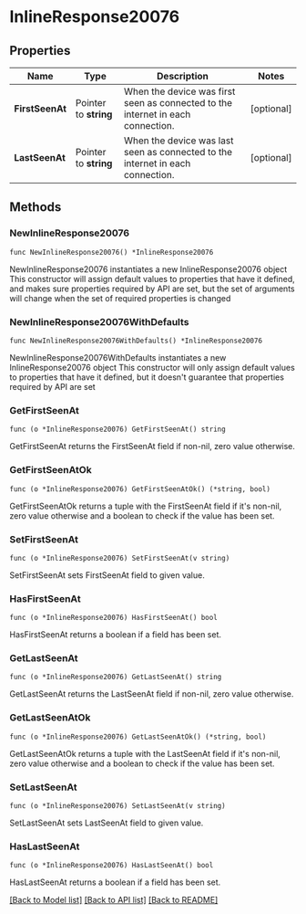 # InlineResponse20076

## Properties

Name | Type | Description | Notes
------------ | ------------- | ------------- | -------------
**FirstSeenAt** | Pointer to **string** | When the device was first seen as connected to the internet in each connection. | [optional] 
**LastSeenAt** | Pointer to **string** | When the device was last seen as connected to the internet in each connection. | [optional] 

## Methods

### NewInlineResponse20076

`func NewInlineResponse20076() *InlineResponse20076`

NewInlineResponse20076 instantiates a new InlineResponse20076 object
This constructor will assign default values to properties that have it defined,
and makes sure properties required by API are set, but the set of arguments
will change when the set of required properties is changed

### NewInlineResponse20076WithDefaults

`func NewInlineResponse20076WithDefaults() *InlineResponse20076`

NewInlineResponse20076WithDefaults instantiates a new InlineResponse20076 object
This constructor will only assign default values to properties that have it defined,
but it doesn't guarantee that properties required by API are set

### GetFirstSeenAt

`func (o *InlineResponse20076) GetFirstSeenAt() string`

GetFirstSeenAt returns the FirstSeenAt field if non-nil, zero value otherwise.

### GetFirstSeenAtOk

`func (o *InlineResponse20076) GetFirstSeenAtOk() (*string, bool)`

GetFirstSeenAtOk returns a tuple with the FirstSeenAt field if it's non-nil, zero value otherwise
and a boolean to check if the value has been set.

### SetFirstSeenAt

`func (o *InlineResponse20076) SetFirstSeenAt(v string)`

SetFirstSeenAt sets FirstSeenAt field to given value.

### HasFirstSeenAt

`func (o *InlineResponse20076) HasFirstSeenAt() bool`

HasFirstSeenAt returns a boolean if a field has been set.

### GetLastSeenAt

`func (o *InlineResponse20076) GetLastSeenAt() string`

GetLastSeenAt returns the LastSeenAt field if non-nil, zero value otherwise.

### GetLastSeenAtOk

`func (o *InlineResponse20076) GetLastSeenAtOk() (*string, bool)`

GetLastSeenAtOk returns a tuple with the LastSeenAt field if it's non-nil, zero value otherwise
and a boolean to check if the value has been set.

### SetLastSeenAt

`func (o *InlineResponse20076) SetLastSeenAt(v string)`

SetLastSeenAt sets LastSeenAt field to given value.

### HasLastSeenAt

`func (o *InlineResponse20076) HasLastSeenAt() bool`

HasLastSeenAt returns a boolean if a field has been set.


[[Back to Model list]](../README.md#documentation-for-models) [[Back to API list]](../README.md#documentation-for-api-endpoints) [[Back to README]](../README.md)


